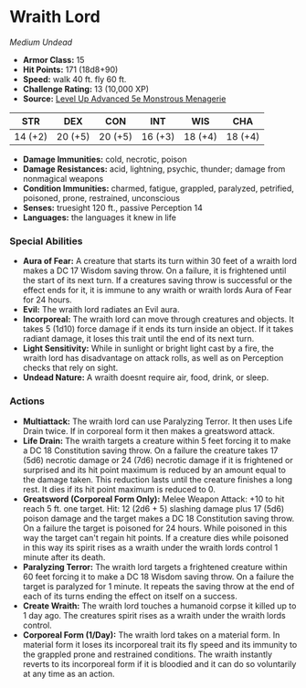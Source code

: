 # Wraith Lord

*Medium* *Undead*

- **Armor Class:** 15
- **Hit Points:** 171 (18d8+90)
- **Speed:** walk 40 ft. fly 60 ft.
- **Challenge Rating:** 13 (10,000 XP)
- **Source:** [Level Up Advanced 5e Monstrous Menagerie](https://www.levelup5e.com)

| STR | DEX | CON | INT | WIS | CHA |
| --- | --- | --- | --- | --- | --- |
| 14 (+2) | 20 (+5) | 20 (+5) | 16 (+3) | 18 (+4) | 18 (+4) |

- **Damage Immunities:** cold, necrotic, poison
- **Damage Resistances:** acid, lightning, psychic, thunder; damage from nonmagical weapons
- **Condition Immunities:** charmed, fatigue, grappled, paralyzed, petrified, poisoned, prone, restrained, unconscious
- **Senses:** truesight 120 ft., passive Perception 14
- **Languages:** the languages it knew in life
### Special Abilities
- **Aura of Fear:** A creature that starts its turn within 30 feet of a wraith lord makes a DC 17 Wisdom saving throw. On a failure, it is frightened until the start of its next turn. If a creatures saving throw is successful or the effect ends for it, it is immune to any wraith or wraith lords Aura of Fear for 24 hours.
- **Evil:** The wraith lord radiates an Evil aura.
- **Incorporeal:** The wraith lord can move through creatures and objects. It takes 5 (1d10) force damage if it ends its turn inside an object. If it takes radiant damage, it loses this trait until the end of its next turn.
- **Light Sensitivity:** While in sunlight or bright light cast by a fire, the wraith lord has disadvantage on attack rolls, as well as on Perception checks that rely on sight.
- **Undead Nature:** A wraith doesnt require air, food, drink, or sleep.
### Actions
- **Multiattack:** The wraith lord can use Paralyzing Terror. It then uses Life Drain twice. If in corporeal form  it then makes a greatsword attack.
- **Life Drain:** The wraith targets a creature within 5 feet  forcing it to make a DC 18 Constitution saving throw. On a failure  the creature takes 17 (5d6) necrotic damage  or 24 (7d6) necrotic damage if it is frightened or surprised  and its hit point maximum is reduced by an amount equal to the damage taken. This reduction lasts until the creature finishes a long rest. It dies if its hit point maximum is reduced to 0.
- **Greatsword (Corporeal Form Only):** Melee Weapon Attack: +10 to hit  reach 5 ft.  one target. Hit: 12 (2d6 + 5) slashing damage plus 17 (5d6) poison damage  and the target makes a DC 18 Constitution saving throw. On a failure  the target is poisoned for 24 hours. While poisoned in this way  the target can't regain hit points. If a creature dies while poisoned in this way  its spirit rises as a wraith under the wraith lords control 1 minute after its death.
- **Paralyzing Terror:** The wraith lord targets a frightened creature within 60 feet  forcing it to make a DC 18 Wisdom saving throw. On a failure  the target is paralyzed for 1 minute. It repeats the saving throw at the end of each of its turns  ending the effect on itself on a success.
- **Create Wraith:** The wraith lord touches a humanoid corpse it killed up to 1 day ago. The creatures spirit rises as a wraith under the wraith lords control.
- **Corporeal Form (1/Day):** The wraith lord takes on a material form. In material form  it loses its incorporeal trait  its fly speed  and its immunity to the grappled  prone  and restrained conditions. The wraith instantly reverts to its incorporeal form if it is bloodied  and it can do so voluntarily at any time as an action.

